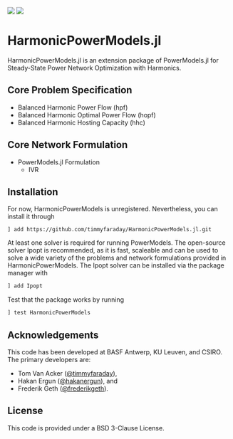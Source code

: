 <a href="https://github.com/timmyfaraday/HarmonicPowerModels.jl/actions?query=workflow%3ACI"><img src="https://github.com/timmyfaraday/HarmonicPowerModels.jl/workflows/CI/badge.svg"></img></a>
<a href="https://timmyfaraday.github.io/HarmonicPowerModels.jl/"><img src="https://github.com/timmyfaraday/HarmonicPowerModels.jl/workflows/Documentation/badge.svg"></img></a>

# HarmonicPowerModels.jl

HarmonicPowerModels.jl is an extension package of PowerModels.jl for Steady-State 
Power Network Optimization with Harmonics. 

## Core Problem Specification
- Balanced Harmonic Power Flow (hpf)
- Balanced Harmonic Optimal Power Flow (hopf)
- Balanced Harmonic Hosting Capacity (hhc)

## Core Network Formulation
- PowerModels.jl Formulation
  - IVR

## Installation

For now, HarmonicPowerModels is unregistered. Nevertheless, you can install it through

```
] add https://github.com/timmyfaraday/HarmonicPowerModels.jl.git
```

At least one solver is required for running PowerModels.  The open-source solver 
Ipopt is recommended, as it is fast, scaleable and can be used to solve a wide 
variety of the problems and network formulations provided in HarmonicPowerModels. The Ipopt solver can be installed via the package manager with

```julia
] add Ipopt
```

Test that the package works by running

```julia
] test HarmonicPowerModels
```

## Acknowledgements
This code has been developed at BASF Antwerp, KU Leuven, and CSIRO. The primary developers are:
  - Tom Van Acker ([@timmyfaraday](https://github.com/timmyfaraday)), 
  - Hakan Ergun ([@hakanergun](https://github.com/hakanergun)), and
  - Frederik Geth ([@frederikgeth](https://github.com/frederikgeth)).

## License
This code is provided under a BSD 3-Clause License.
